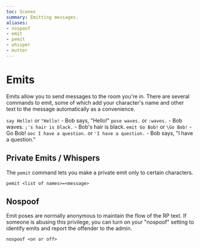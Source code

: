 ```yaml
---
toc: Scenes
summary: Emitting messages.
aliases:
- nospoof
- emit
- pemit
- whisper
- mutter
---
```

# Emits

Emits allow you to send messages to the room you're in.  There are several commands to emit, some of which add your character's name and other text to the message automatically as a convenience.

`say Hello!` or `"Hello!` - Bob says, "Hello!"
`pose waves.` or `:waves.` - Bob waves.
`;'s hair is black.` - Bob's hair is black.
`emit Go Bob!` or `\Go Bob!` - Go Bob!
`ooc I have a question.` or `'I have a question.` - <OOC> Bob says, "I have a question."

## Private Emits / Whispers

The `pemit` command lets you make a private emit only to certain characters.

`pemit <list of names>=<message>`

## Nospoof

Emit poses are normally anonymous to maintain the flow of the RP text.  If someone is abusing this privilege, you can turn on your "nospoof" setting to identify emits and report the offender to the admin.

`nospoof <on or off>`
